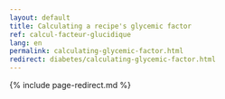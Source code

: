 ```yaml
---
layout: default
title: Calculating a recipe's glycemic factor
ref: calcul-facteur-glucidique
lang: en
permalink: calculating-glycemic-factor.html
redirect: diabetes/calculating-glycemic-factor.html
---
```

{% include page-redirect.md %}
